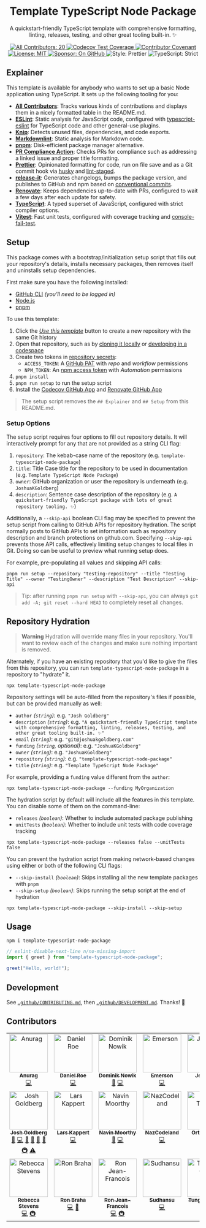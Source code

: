 <h1 align="center">Template TypeScript Node Package</h1>

<p align="center">A quickstart-friendly TypeScript template with comprehensive formatting, linting, releases, testing, and other great tooling built-in. ✨</p>

<p align="center">
	<a href="#contributors" target="_blank">
<!-- prettier-ignore-start -->
<!-- ALL-CONTRIBUTORS-BADGE:START - Do not remove or modify this section -->
<img alt="All Contributors: 20" src="https://img.shields.io/badge/all_contributors-20-21bb42.svg" />
<!-- ALL-CONTRIBUTORS-BADGE:END -->
<!-- prettier-ignore-end -->
	</a>
	<a href="https://codecov.io/gh/JoshuaKGoldberg/template-typescript-node-package" target="_blank">
		<img alt="Codecov Test Coverage" src="https://codecov.io/gh/JoshuaKGoldberg/template-typescript-node-package/branch/main/graph/badge.svg?token=eVIFY4MhfQ"/>
	</a>
	<a href="https://github.com/JoshuaKGoldberg/template-typescript-node-package/blob/main/.github/CODE_OF_CONDUCT.md" target="_blank">
		<img alt="Contributor Covenant" src="https://img.shields.io/badge/code_of_conduct-enforced-21bb42" />
	</a>
	<a href="https://github.com/JoshuaKGoldberg/template-typescript-node-package/blob/main/LICENSE.md" target="_blank">
	    <img alt="License: MIT" src="https://img.shields.io/github/license/JoshuaKGoldberg/template-typescript-node-package?color=21bb42">
    </a>
	<a href="https://github.com/sponsors/JoshuaKGoldberg" target="_blank">
    	<img alt="Sponsor: On GitHub" src="https://img.shields.io/badge/sponsor-on_github-21bb42.svg" />
    </a>
	<img alt="Style: Prettier" src="https://img.shields.io/badge/style-prettier-21bb42.svg" />
    <img alt="TypeScript: Strict" src="https://img.shields.io/badge/typescript-strict-21bb42.svg" />
</p>

## Explainer

This template is available for anybody who wants to set up a basic Node application using TypeScript.
It sets up the following tooling for you:

- [**All Contributors**](https://allcontributors.org): Tracks various kinds of contributions and displays them in a nicely formatted table in the README.md.
- [**ESLint**](https://eslint.org): Static analysis for JavaScript code, configured with [typescript-eslint](https://typescript-eslint.io) for TypeScript code and other general-use plugins.
- [**Knip**](https://github.com/webpro/knip): Detects unused files, dependencies, and code exports.
- [**Markdownlint**](https://github.com/DavidAnson/markdownlint): Static analysis for Markdown code.
- [**pnpm**](https://pnpm.io): Disk-efficient package manager alternative.
- [**PR Compliance Action**](https://github.com/mtfoley/pr-compliance-action): Checks PRs for compliance such as addressing a linked issue and proper title formatting.
- [**Prettier**](https://prettier.io): Opinionated formatting for code, run on file save and as a Git commit hook via [husky](https://typicode.github.io/husky) and [lint-staged](https://github.com/okonet/lint-staged).
- [**release-it**](https://github.com/release-it/release-it): Generates changelogs, bumps the package version, and publishes to GitHub and npm based on [conventional commits](https://www.conventionalcommits.org).
- [**Renovate**](https://docs.renovatebot.com): Keeps dependencies up-to-date with PRs, configured to wait a few days after each update for safety.
- [**TypeScript**](https://typescriptlang.org): A typed superset of JavaScript, configured with strict compiler options.
- [**Vitest**](https://vitest.dev): Fast unit tests, configured with coverage tracking and [console-fail-test](https://github.com/JoshuaKGoldberg/console-fail-test).

## Setup

This package comes with a bootstrap/initialization setup script that fills out your repository's details, installs necessary packages, then removes itself and uninstalls setup dependencies.

First make sure you have the following installed:

- [GitHub CLI](https://cli.github.com) _(you'll need to be logged in)_
- [Node.js](https://nodejs.org)
- [pnpm](https://pnpm.io)

To use this template:

1. Click the [_Use this template_](https://github.com/JoshuaKGoldberg/template-typescript-node-package/generate) button to create a new repository with the same Git history
2. Open that repository, such as by [cloning it locally](https://docs.github.com/en/repositories/creating-and-managing-repositories/cloning-a-repository) or [developing in a codespace](https://docs.github.com/en/codespaces/developing-in-codespaces/developing-in-a-codespace)
3. Create two tokens in [repository secrets](https://docs.github.com/en/actions/security-guides/encrypted-secrets):
   - `ACCESS_TOKEN`: A [GitHub PAT](https://github.com/settings/tokens/new) with _repo_ and _workflow_ permissions
   - `NPM_TOKEN`: An [npm access token](https://docs.npmjs.com/creating-and-viewing-access-tokens/) with _Automation_ permissions
4. `pnpm install`
5. `pnpm run setup` to run the setup script
6. Install the [Codecov GitHub App](https://github.com/marketplace/codecov) and [Renovate GitHub App](https://github.com/marketplace/renovate)

> The setup script removes the `## Explainer` and `## Setup` from this README.md.

### Setup Options

The setup script requires four options to fill out repository details.
It will interactively prompt for any that are not provided as a string CLI flag:

1. `repository`: The kebab-case name of the repository (e.g. `template-typescript-node-package`)
2. `title`: Title Case title for the repository to be used in documentation (e.g. `Template TypeScript Node Package`)
3. `owner`: GitHub organization or user the repository is underneath (e.g. `JoshuaKGoldberg`)
4. `description`: Sentence case description of the repository (e.g. `A quickstart-friendly TypeScript package with lots of great repository tooling. ✨`)

Additionally, a `--skip-api` boolean CLI flag may be specified to prevent the setup script from calling to GitHub APIs for repository hydration.
The script normally posts to GitHub APIs to set information such as repository description and branch protections on github.com.
Specifying `--skip-api` prevents those API calls, effectively limiting setup changes to local files in Git.
Doing so can be useful to preview what running setup does.

For example, pre-populating all values and skipping API calls:

```shell
pnpm run setup --repository "testing-repository" --title "Testing Title" --owner "TestingOwner" --description "Test Description" --skip-api
```

> Tip: after running `pnpm run setup` with `--skip-api`, you can always `git add -A; git reset --hard HEAD` to completely reset all changes.

## Repository Hydration

> **Warning**
> Hydration will override many files in your repository.
> You'll want to review each of the changes and make sure nothing important is removed.

Alternately, if you have an existing repository that you'd like to give the files from this repository, you can run `template-typescript-node-package` in a repository to "hydrate" it.

```shell
npx template-typescript-node-package
```

Repository settings will be auto-filled from the repository's files if possible, but can be provided manually as well:

- `author` _(`string`)_: e.g. `"Josh Goldberg"`
- `description` _(`string`)_: e.g. `"A quickstart-friendly TypeScript template with comprehensive formatting, linting, releases, testing, and other great tooling built-in. ✨"`
- `email` _(`string`)_: e.g. `"git@joshuakgoldberg.com"`
- `funding` _(`string`, optional)_: e.g. `"JoshuaKGoldberg"`
- `owner` _(`string`)_: e.g. `"JoshuaKGoldberg"`
- `repository` _(`string`)_: e.g. `"template-typescript-node-package"`
- `title` _(`string`)_: e.g. `"Template TypeScript Node Package"`

For example, providing a `funding` value different from the `author`:

```shell
npx template-typescript-node-package --funding MyOrganization
```

The hydration script by default will include all the features in this template.
You can disable some of them on the command-line:

- `releases` _(`boolean`)_: Whether to include automated package publishing
- `unitTests` _(`boolean`)_: Whether to include unit tests with code coverage tracking

```shell
npx template-typescript-node-package --releases false --unitTests false
```

You can prevent the hydration script from making network-based changes using either or both of the following CLI flags:

- `--skip-install` _(`boolean`)_: Skips installing all the new template packages with `pnpm`
- `--skip-setup` _(`boolean`)_: Skips running the setup script at the end of hydration

```shell
npx template-typescript-node-package --skip-install --skip-setup
```

## Usage

```shell
npm i template-typescript-node-package
```

```ts
// eslint-disable-next-line n/no-missing-import
import { greet } from "template-typescript-node-package";

greet("Hello, world!");
```

## Development

See [`.github/CONTRIBUTING.md`](./.github/CONTRIBUTING.md), then [`.github/DEVELOPMENT.md`](./.github/DEVELOPMENT.md).
Thanks! 💖

## Contributors

<!-- spellchecker: disable -->
<!-- ALL-CONTRIBUTORS-LIST:START - Do not remove or modify this section -->
<!-- prettier-ignore-start -->
<!-- markdownlint-disable -->
<table>
  <tbody>
    <tr>
      <td align="center" valign="top" width="14.28%"><a href="https://github.com/garuna-m6"><img src="https://avatars.githubusercontent.com/u/23234342?v=4?s=100" width="100px;" alt="Anurag"/><br /><sub><b>Anurag</b></sub></a><br /><a href="https://github.com/JoshuaKGoldberg/template-typescript-node-package/commits?author=garuna-m6" title="Code">💻</a></td>
      <td align="center" valign="top" width="14.28%"><a href="https://roe.dev/"><img src="https://avatars.githubusercontent.com/u/28706372?v=4?s=100" width="100px;" alt="Daniel Roe"/><br /><sub><b>Daniel Roe</b></sub></a><br /><a href="https://github.com/JoshuaKGoldberg/template-typescript-node-package/commits?author=danielroe" title="Code">💻</a></td>
      <td align="center" valign="top" width="14.28%"><a href="https://github.com/nowyDEV"><img src="https://avatars.githubusercontent.com/u/12304307?v=4?s=100" width="100px;" alt="Dominik Nowik"/><br /><sub><b>Dominik Nowik</b></sub></a><br /><a href="#tool-nowyDEV" title="Tools">🔧</a> <a href="https://github.com/JoshuaKGoldberg/template-typescript-node-package/commits?author=nowyDEV" title="Code">💻</a></td>
      <td align="center" valign="top" width="14.28%"><a href="https://github.com/emday4prez"><img src="https://avatars.githubusercontent.com/u/35363144?v=4?s=100" width="100px;" alt="Emerson"/><br /><sub><b>Emerson</b></sub></a><br /><a href="https://github.com/JoshuaKGoldberg/template-typescript-node-package/commits?author=emday4prez" title="Code">💻</a></td>
      <td align="center" valign="top" width="14.28%"><a href="https://sinchang.me"><img src="https://avatars.githubusercontent.com/u/3297859?v=4?s=100" width="100px;" alt="Jeff Wen"/><br /><sub><b>Jeff Wen</b></sub></a><br /><a href="https://github.com/JoshuaKGoldberg/template-typescript-node-package/commits?author=sinchang" title="Code">💻</a></td>
      <td align="center" valign="top" width="14.28%"><a href="https://typescriptcourse.com/tutorials"><img src="https://avatars.githubusercontent.com/u/3806031?v=4?s=100" width="100px;" alt="Joe Previte"/><br /><sub><b>Joe Previte</b></sub></a><br /><a href="https://github.com/JoshuaKGoldberg/template-typescript-node-package/issues?q=author%3Ajsjoeio" title="Bug reports">🐛</a> <a href="https://github.com/JoshuaKGoldberg/template-typescript-node-package/commits?author=jsjoeio" title="Code">💻</a></td>
      <td align="center" valign="top" width="14.28%"><a href="https://blog.johnnyreilly.com/"><img src="https://avatars.githubusercontent.com/u/1010525?v=4?s=100" width="100px;" alt="John Reilly"/><br /><sub><b>John Reilly</b></sub></a><br /><a href="https://github.com/JoshuaKGoldberg/template-typescript-node-package/commits?author=johnnyreilly" title="Code">💻</a></td>
    </tr>
    <tr>
      <td align="center" valign="top" width="14.28%"><a href="http://www.joshuakgoldberg.com"><img src="https://avatars.githubusercontent.com/u/3335181?v=4?s=100" width="100px;" alt="Josh Goldberg"/><br /><sub><b>Josh Goldberg</b></sub></a><br /><a href="https://github.com/JoshuaKGoldberg/template-typescript-node-package/issues?q=author%3AJoshuaKGoldberg" title="Bug reports">🐛</a> <a href="https://github.com/JoshuaKGoldberg/template-typescript-node-package/commits?author=JoshuaKGoldberg" title="Code">💻</a> <a href="#maintenance-JoshuaKGoldberg" title="Maintenance">🚧</a> <a href="https://github.com/JoshuaKGoldberg/template-typescript-node-package/pulls?q=is%3Apr+reviewed-by%3AJoshuaKGoldberg" title="Reviewed Pull Requests">👀</a> <a href="#tool-JoshuaKGoldberg" title="Tools">🔧</a> <a href="https://github.com/JoshuaKGoldberg/template-typescript-node-package/commits?author=JoshuaKGoldberg" title="Documentation">📖</a> <a href="#infra-JoshuaKGoldberg" title="Infrastructure (Hosting, Build-Tools, etc)">🚇</a> <a href="https://github.com/JoshuaKGoldberg/template-typescript-node-package/commits?author=JoshuaKGoldberg" title="Tests">⚠️</a></td>
      <td align="center" valign="top" width="14.28%"><a href="https://webpro.nl"><img src="https://avatars.githubusercontent.com/u/456426?v=4?s=100" width="100px;" alt="Lars Kappert"/><br /><sub><b>Lars Kappert</b></sub></a><br /><a href="https://github.com/JoshuaKGoldberg/template-typescript-node-package/commits?author=webpro" title="Code">💻</a></td>
      <td align="center" valign="top" width="14.28%"><a href="https://navinmoorthy.me/"><img src="https://avatars.githubusercontent.com/u/39694575?v=4?s=100" width="100px;" alt="Navin Moorthy"/><br /><sub><b>Navin Moorthy</b></sub></a><br /><a href="https://github.com/JoshuaKGoldberg/template-typescript-node-package/issues?q=author%3Anavin-moorthy" title="Bug reports">🐛</a> <a href="https://github.com/JoshuaKGoldberg/template-typescript-node-package/commits?author=navin-moorthy" title="Code">💻</a></td>
      <td align="center" valign="top" width="14.28%"><a href="https://github.com/NazCodeland"><img src="https://avatars.githubusercontent.com/u/113494366?v=4?s=100" width="100px;" alt="NazCodeland"/><br /><sub><b>NazCodeland</b></sub></a><br /><a href="https://github.com/JoshuaKGoldberg/template-typescript-node-package/commits?author=NazCodeland" title="Code">💻</a></td>
      <td align="center" valign="top" width="14.28%"><a href="https://orta.io"><img src="https://avatars.githubusercontent.com/u/49038?v=4?s=100" width="100px;" alt="Orta Therox"/><br /><sub><b>Orta Therox</b></sub></a><br /><a href="https://github.com/JoshuaKGoldberg/template-typescript-node-package/commits?author=orta" title="Code">💻</a></td>
      <td align="center" valign="top" width="14.28%"><a href="https://paulisaweso.me/"><img src="https://avatars.githubusercontent.com/u/6335792?v=4?s=100" width="100px;" alt="Paul Esch-Laurent"/><br /><sub><b>Paul Esch-Laurent</b></sub></a><br /><a href="https://github.com/JoshuaKGoldberg/template-typescript-node-package/commits?author=Pinjasaur" title="Code">💻</a></td>
      <td align="center" valign="top" width="14.28%"><a href="https://github.com/promise-dash"><img src="https://avatars.githubusercontent.com/u/86062880?v=4?s=100" width="100px;" alt="Promise Dash"/><br /><sub><b>Promise Dash</b></sub></a><br /><a href="https://github.com/JoshuaKGoldberg/template-typescript-node-package/commits?author=promise-dash" title="Code">💻</a></td>
    </tr>
    <tr>
      <td align="center" valign="top" width="14.28%"><a href="https://github.com/RebeccaStevens"><img src="https://avatars.githubusercontent.com/u/7224206?v=4?s=100" width="100px;" alt="Rebecca Stevens"/><br /><sub><b>Rebecca Stevens</b></sub></a><br /><a href="https://github.com/JoshuaKGoldberg/template-typescript-node-package/commits?author=RebeccaStevens" title="Code">💻</a> <a href="#infra-RebeccaStevens" title="Infrastructure (Hosting, Build-Tools, etc)">🚇</a></td>
      <td align="center" valign="top" width="14.28%"><a href="https://linktr.ee/ronbraha"><img src="https://avatars.githubusercontent.com/u/45559220?v=4?s=100" width="100px;" alt="Ron Braha"/><br /><sub><b>Ron Braha</b></sub></a><br /><a href="https://github.com/JoshuaKGoldberg/template-typescript-node-package/commits?author=RNR1" title="Code">💻</a> <a href="#design-RNR1" title="Design">🎨</a></td>
      <td align="center" valign="top" width="14.28%"><a href="http://ronjeanfrancois.com"><img src="https://avatars.githubusercontent.com/u/105710107?v=4?s=100" width="100px;" alt="Ron Jean-Francois"/><br /><sub><b>Ron Jean-Francois</b></sub></a><br /><a href="https://github.com/JoshuaKGoldberg/template-typescript-node-package/commits?author=ronthetech" title="Code">💻</a> <a href="#infra-ronthetech" title="Infrastructure (Hosting, Build-Tools, etc)">🚇</a></td>
      <td align="center" valign="top" width="14.28%"><a href="https://github.com/the-lazy-learner"><img src="https://avatars.githubusercontent.com/u/13695177?v=4?s=100" width="100px;" alt="Sudhansu"/><br /><sub><b>Sudhansu</b></sub></a><br /><a href="https://github.com/JoshuaKGoldberg/template-typescript-node-package/commits?author=the-lazy-learner" title="Code">💻</a></td>
      <td align="center" valign="top" width="14.28%"><a href="https://github.com/tungbq"><img src="https://avatars.githubusercontent.com/u/85242618?v=4?s=100" width="100px;" alt="Tung Bui (Leo)"/><br /><sub><b>Tung Bui (Leo)</b></sub></a><br /><a href="https://github.com/JoshuaKGoldberg/template-typescript-node-package/commits?author=tungbq" title="Code">💻</a></td>
      <td align="center" valign="top" width="14.28%"><a href="https://github.com/TAKANOME-DEV"><img src="https://avatars.githubusercontent.com/u/79809121?v=4?s=100" width="100px;" alt="takanomedev"/><br /><sub><b>takanomedev</b></sub></a><br /><a href="https://github.com/JoshuaKGoldberg/template-typescript-node-package/commits?author=TAKANOME-DEV" title="Code">💻</a></td>
    </tr>
  </tbody>
</table>

<!-- markdownlint-restore -->
<!-- prettier-ignore-end -->

<!-- ALL-CONTRIBUTORS-LIST:END -->
<!-- spellchecker: enable -->
